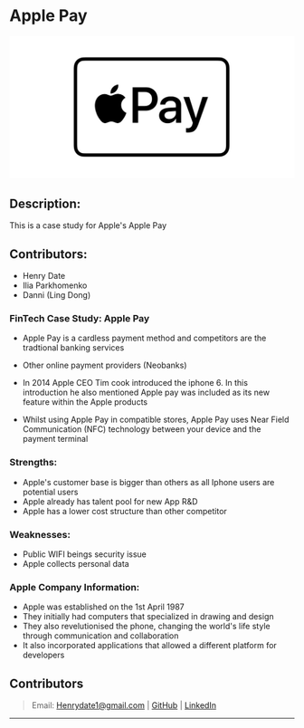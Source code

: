 # Apple Pay 

![image](apple-pay-og-twitter.jpg)

## Description:

This is a case study for Apple's Apple Pay

## Contributors:

- Henry Date
- Ilia Parkhomenko
- Danni (Ling Dong)

### FinTech Case Study: Apple Pay

- Apple Pay is a cardless payment method and competitors are 
the tradtional banking services 
- Other online payment providers (Neobanks) 

- In 2014 Apple CEO Tim cook introduced the iphone 6. In this introduction he also mentioned Apple pay was included as its new feature within the Apple products

- Whilst using Apple Pay in compatible stores, Apple Pay uses Near Field Communication (NFC) technology between your device and the payment terminal


### Strengths:

- Apple's customer base is bigger than others as all Iphone users are potential users
- Apple already has talent pool for new App R&D
- Apple has a lower cost structure than other competitor

### Weaknesses:

- Public WIFI beings security issue
- Apple collects personal data

### Apple Company Information:

- Apple was established on the 1st April 1987
- They initially had computers that specialized in drawing and design
- They also revelutionised the phone, changing the world's life style through communication and collaboration
- It also incorporated applications that allowed a different platform for developers

## Contributors
> Email: Henrydate1@gmail.com |
> [GitHub](https://github.com/henrydate) |
> [LinkedIn](https://www.linkedin.com/in/henry-date-9356351a4/)

---
